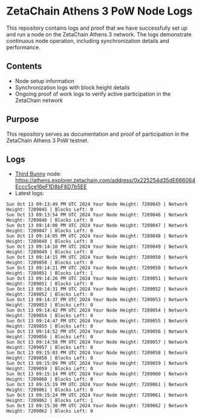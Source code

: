 # ZetaChain Athens 3 PoW Node Logs
This repository contains logs and proof that we have successfully set up and run a node on the ZetaChain Athens 3 network. The logs demonstrate continuous node operation, including synchronization details and performance.

## Contents
- Node setup information
- Synchronization logs with block height details
- Ongoing proof of work logs to verify active participation in the ZetaChain network

## Purpose
This repository serves as documentation and proof of participation in the ZetaChain Athens 3 PoW testnet.

## Logs

- [Third Bunny](https://thirdbunny.xyz/) node: https://athens.explorer.zetachain.com/address/0x225254d35dE666064Eccc5ce16eF1D8bF8D7b5EE
- Latest logs:
```
Sun Oct 13 09:13:49 PM UTC 2024 Your Node Height: 7209045 | Network Height: 7209045 | Blocks Left: 0
Sun Oct 13 09:13:54 PM UTC 2024 Your Node Height: 7209046 | Network Height: 7209046 | Blocks Left: 0
Sun Oct 13 09:14:00 PM UTC 2024 Your Node Height: 7209047 | Network Height: 7209047 | Blocks Left: 0
Sun Oct 13 09:14:05 PM UTC 2024 Your Node Height: 7209048 | Network Height: 7209048 | Blocks Left: 0
Sun Oct 13 09:14:10 PM UTC 2024 Your Node Height: 7209049 | Network Height: 7209049 | Blocks Left: 0
Sun Oct 13 09:14:15 PM UTC 2024 Your Node Height: 7209050 | Network Height: 7209050 | Blocks Left: 0
Sun Oct 13 09:14:21 PM UTC 2024 Your Node Height: 7209050 | Network Height: 7209051 | Blocks Left: 1
Sun Oct 13 09:14:26 PM UTC 2024 Your Node Height: 7209051 | Network Height: 7209051 | Blocks Left: 0
Sun Oct 13 09:14:31 PM UTC 2024 Your Node Height: 7209052 | Network Height: 7209052 | Blocks Left: 0
Sun Oct 13 09:14:37 PM UTC 2024 Your Node Height: 7209053 | Network Height: 7209053 | Blocks Left: 0
Sun Oct 13 09:14:42 PM UTC 2024 Your Node Height: 7209054 | Network Height: 7209054 | Blocks Left: 0
Sun Oct 13 09:14:47 PM UTC 2024 Your Node Height: 7209055 | Network Height: 7209055 | Blocks Left: 0
Sun Oct 13 09:14:52 PM UTC 2024 Your Node Height: 7209056 | Network Height: 7209056 | Blocks Left: 0
Sun Oct 13 09:14:58 PM UTC 2024 Your Node Height: 7209057 | Network Height: 7209057 | Blocks Left: 0
Sun Oct 13 09:15:03 PM UTC 2024 Your Node Height: 7209058 | Network Height: 7209058 | Blocks Left: 0
Sun Oct 13 09:15:09 PM UTC 2024 Your Node Height: 7209059 | Network Height: 7209059 | Blocks Left: 0
Sun Oct 13 09:15:14 PM UTC 2024 Your Node Height: 7209060 | Network Height: 7209060 | Blocks Left: 0
Sun Oct 13 09:15:19 PM UTC 2024 Your Node Height: 7209061 | Network Height: 7209061 | Blocks Left: 0
Sun Oct 13 09:15:24 PM UTC 2024 Your Node Height: 7209061 | Network Height: 7209062 | Blocks Left: 1
Sun Oct 13 09:15:30 PM UTC 2024 Your Node Height: 7209062 | Network Height: 7209062 | Blocks Left: 0
```
